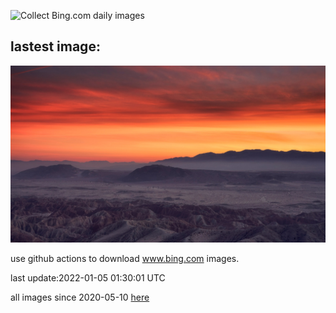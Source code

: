 ![Collect Bing.com daily images](https://github.com/counter2015/bing-daily-images/workflows/Collect%20Bing.com%20daily%20images/badge.svg)
## lastest image:
![](images/BorregoBadlands.jpg)

use github actions to download www.bing.com images.

last update:2022-01-05 01:30:01 UTC

all images since 2020-05-10 [here](https://github.com/counter2015/bing-daily-images/tree/master/images) 
